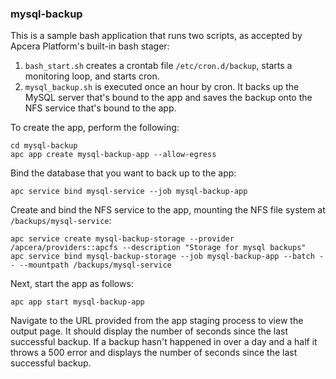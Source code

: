 ### mysql-backup

This is a sample bash application that runs two scripts, as accepted by Apcera Platform's built-in bash stager:

1. `bash_start.sh` creates a crontab file `/etc/cron.d/backup`, starts a monitoring loop, and starts cron.
2. `mysql_backup.sh` is executed once an hour by cron. It backs up the MySQL server that's bound to the app and saves the backup onto the NFS service that's bound to the app.

To create the app, perform the following:

```
cd mysql-backup
apc app create mysql-backup-app --allow-egress
```

Bind the database that you want to back up to the app:

```
apc service bind mysql-service --job mysql-backup-app
```

Create and bind the NFS service to the app, mounting the NFS file system at `/backups/mysql-service`:

```
apc service create mysql-backup-storage --provider /apcera/providers::apcfs --description "Storage for mysql backups"
apc service bind mysql-backup-storage --job mysql-backup-app --batch -- --mountpath /backups/mysql-service
```

Next, start the app as follows:

```
apc app start mysql-backup-app
```

Navigate to the URL provided from the app staging process to view the output page. It should display the number of seconds since the last successful backup. If a backup hasn't happened in over a day and a half it throws a 500 error and displays the number of seconds since the last successful backup. 
